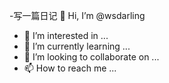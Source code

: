 -写一篇日记
👋 Hi, I’m @wsdarling
- 👀 I’m interested in ...
- 🌱 I’m currently learning ...
- 💞️ I’m looking to collaborate on ...
- 📫 How to reach me ...

<!---
wsdarling/wsdarling is a ✨ special ✨ repository because its `README.md` (this file) appears on your GitHub profile.
You can click the Preview link to take a look at your changes.
--->
